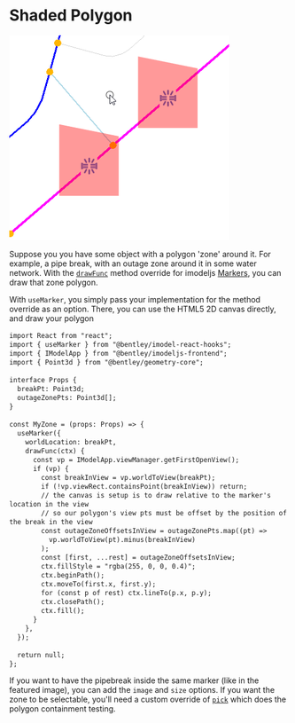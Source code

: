 # Shaded Polygon

![Image](resources/shaded_polygon.png)

Suppose you you have some object with a polygon 'zone' around it. For example, a pipe break, with an outage zone around it in some water network.
With the [`drawFunc`](https://www.imodeljs.org/reference/imodeljs-frontend/views/marker/drawfunc/) method override for imodeljs
[Markers](https://www.imodeljs.org/reference/imodeljs-frontend/views/marker/),
you can draw that zone polygon.

With `useMarker`, you simply pass your implementation for the method override as an option. There, you can use the HTML5 2D canvas directly, and draw your polygon

```tsx
import React from "react";
import { useMarker } from "@bentley/imodel-react-hooks";
import { IModelApp } from "@bentley/imodeljs-frontend";
import { Point3d } from "@bentley/geometry-core";

interface Props {
  breakPt: Point3d;
  outageZonePts: Point3d[];
}

const MyZone = (props: Props) => {
  useMarker({
    worldLocation: breakPt,
    drawFunc(ctx) {
      const vp = IModelApp.viewManager.getFirstOpenView();
      if (vp) {
        const breakInView = vp.worldToView(breakPt);
        if (!vp.viewRect.containsPoint(breakInView)) return;
        // the canvas is setup is to draw relative to the marker's location in the view
        // so our polygon's view pts must be offset by the position of the break in the view
        const outageZoneOffsetsInView = outageZonePts.map((pt) =>
          vp.worldToView(pt).minus(breakInView)
        );
        const [first, ...rest] = outageZoneOffsetsInView;
        ctx.fillStyle = "rgba(255, 0, 0, 0.4)";
        ctx.beginPath();
        ctx.moveTo(first.x, first.y);
        for (const p of rest) ctx.lineTo(p.x, p.y);
        ctx.closePath();
        ctx.fill();
      }
    },
  });

  return null;
};
```

If you want to have the pipebreak inside the same marker (like in the featured image), you can add the `image` and `size` options.
If you want the zone to be selectable, you'll need a custom override of [`pick`](https://www.imodeljs.org/reference/imodeljs-frontend/views/marker/)
which does the polygon containment testing.
